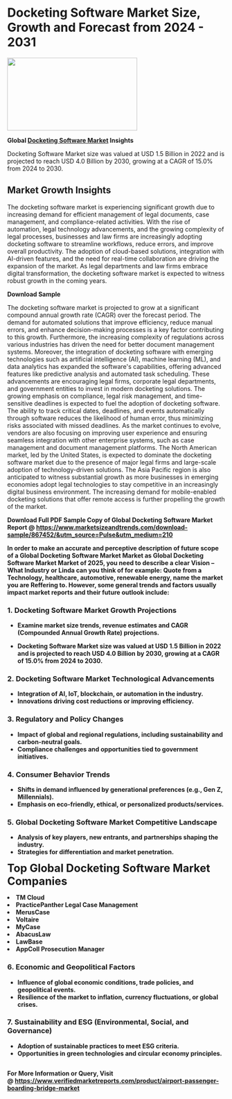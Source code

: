 <H1>Docketing Software Market Size, Growth and Forecast from 2024 - 2031</H1><img class="aligncenter size-medium wp-image-584254" src="https://thirdeyenews.in/wp-content/uploads/2024/09/Global-Market-Research-300x168.jpeg" alt="" width="300" height="168" /><p><strong>Global&nbsp;<a href="https://www.marketsizeandtrends.com/download-sample/867452/&amp;utm_source=Pulse&amp;utm_medium=210">Docketing Software Market</a> Insights</strong></p><p>Docketing Software Market size was valued at USD 1.5 Billion in 2022 and is projected to reach USD 4.0 Billion by 2030, growing at a CAGR of 15.0% from 2024 to 2030.</p><p><h2>Market Growth Insights</h2> <p>The docketing software market is experiencing significant growth due to increasing demand for efficient management of legal documents, case management, and compliance-related activities. With the rise of automation, legal technology advancements, and the growing complexity of legal processes, businesses and law firms are increasingly adopting docketing software to streamline workflows, reduce errors, and improve overall productivity. The adoption of cloud-based solutions, integration with AI-driven features, and the need for real-time collaboration are driving the expansion of the market. As legal departments and law firms embrace digital transformation, the docketing software market is expected to witness robust growth in the coming years.</p> <p><strong>Download Sample</strong></p> <p>The docketing software market is projected to grow at a significant compound annual growth rate (CAGR) over the forecast period. The demand for automated solutions that improve efficiency, reduce manual errors, and enhance decision-making processes is a key factor contributing to this growth. Furthermore, the increasing complexity of regulations across various industries has driven the need for better document management systems. Moreover, the integration of docketing software with emerging technologies such as artificial intelligence (AI), machine learning (ML), and data analytics has expanded the software's capabilities, offering advanced features like predictive analysis and automated task scheduling. These advancements are encouraging legal firms, corporate legal departments, and government entities to invest in modern docketing solutions. The growing emphasis on compliance, legal risk management, and time-sensitive deadlines is expected to fuel the adoption of docketing software. The ability to track critical dates, deadlines, and events automatically through software reduces the likelihood of human error, thus minimizing risks associated with missed deadlines. As the market continues to evolve, vendors are also focusing on improving user experience and ensuring seamless integration with other enterprise systems, such as case management and document management platforms. The North American market, led by the United States, is expected to dominate the docketing software market due to the presence of major legal firms and large-scale adoption of technology-driven solutions. The Asia Pacific region is also anticipated to witness substantial growth as more businesses in emerging economies adopt legal technologies to stay competitive in an increasingly digital business environment. The increasing demand for mobile-enabled docketing solutions that offer remote access is further propelling the growth of the market. </p> <p><strong></p><p><span class=""><strong>Download Full PDF Sample Copy of Global Docketing Software Market Report</strong> @ <a href="https://www.marketsizeandtrends.com/download-sample/867452/&amp;utm_source=Pulse&amp;utm_medium=210" target="_blank">https://www.marketsizeandtrends.com/download-sample/867452/&amp;utm_source=Pulse&amp;utm_medium=210</a></span></p><p>In order to make an accurate and perceptive description of future scope of a Global&nbsp;Docketing Software Market Market as Global&nbsp;Docketing Software Market Market of 2025, you need to describe a clear Vision &ndash; What Industry or Linda can you think of for example: Quote from a Technology, healthcare, automotive, renewable energy, name the market you are Reffering to. However, some general trends and factors usually impact market reports and their future outlook include:</p><h3>1.&nbsp;<strong>Docketing Software Market Growth Projections</strong></h3><ul><li>Examine market size trends, revenue estimates and CAGR (Compounded Annual Growth Rate) projections.</li><li><p>Docketing Software Market size was valued at USD 1.5 Billion in 2022 and is projected to reach USD 4.0 Billion by 2030, growing at a CAGR of 15.0% from 2024 to 2030.</p></li></ul><h3>2.&nbsp;<strong>Docketing Software Market Technological Advancements</strong></h3><ul><li>Integration of AI, IoT, blockchain, or automation in the industry.</li><li>Innovations driving cost reductions or improving efficiency.</li></ul><h3>3.&nbsp;<strong>Regulatory and Policy Changes</strong></h3><ul><li>Impact of global and regional regulations, including sustainability and carbon-neutral goals.</li><li>Compliance challenges and opportunities tied to government initiatives.</li></ul><h3>4.&nbsp;<strong>Consumer Behavior Trends</strong></h3><ul><li>Shifts in demand influenced by generational preferences (e.g., Gen Z, Millennials).</li><li>Emphasis on eco-friendly, ethical, or personalized products/services.</li></ul><h3>5.&nbsp;<strong>Global Docketing Software Market Competitive Landscape</strong></h3><ul><li>Analysis of key players, new entrants, and partnerships shaping the industry.</li><li>Strategies for differentiation and market penetration.</li></ul><p data-pm-slice="1 1 []"><span style="color: inherit; font-family: inherit; font-size: 25px;">Top Global Docketing Software Market Companies</span></p><div class="" data-test-id=""><p><li>TM Cloud</li><li> PracticePanther Legal Case Management</li><li> MerusCase</li><li> Voltaire</li><li> MyCase</li><li> AbacusLaw</li><li> LawBase</li><li> AppColl Prosecution Manager</li></p></div><h3>6.&nbsp;<strong>Economic and Geopolitical Factors</strong></h3><ul><li>Influence of global economic conditions, trade policies, and geopolitical events.</li><li>Resilience of the market to inflation, currency fluctuations, or global crises.</li></ul><h3>7.&nbsp;<strong>Sustainability and ESG (Environmental, Social, and Governance)</strong></h3><ul><li>Adoption of sustainable practices to meet ESG criteria.</li><li>Opportunities in green technologies and circular economy principles.</li></ul><h2><strong style="font-size: 14px;">For More Information or Query, Visit @&nbsp;</strong><a style="background-color: #ffffff; font-size: 14px;" href="https://www.marketsizeandtrends.com/report/docketing-software-market/" target="_blank">https://www.verifiedmarketreports.com/product/airport-passenger-boarding-bridge-market</a></h2>
